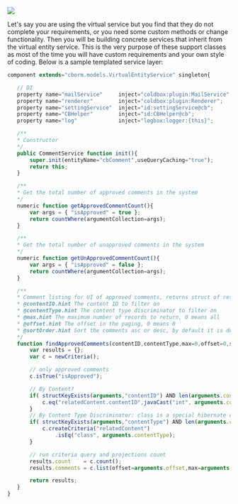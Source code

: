![](ConcreteORMServices.jpg)

 Let's say you are using the virtual service but you find that they do not complete your requirements, or you need some custom methods or change functionality. Then you will be building concrete services that inherit from the virtual entity service. This is the very purpose of these support classes as most of the time you will have custom requirements and your own style of coding. Below is a sample templated service layer: 

 ```javascript
 component extends="cborm.models.VirtualEntityService" singleton{

    // DI
    property name="mailService"     inject="coldbox:plugin:MailService";
    property name="renderer"        inject="coldbox:plugin:Renderer";
    property name="settingService"  inject="id:settingService@cb";
    property name="CBHelper"        inject="id:CBHelper@cb";
    property name="log"             inject="logbox:logger:{this}";

    /**
    * Constructor
    */
    public CommentService function init(){
        super.init(entityName="cbComment",useQueryCaching="true");
        return this;
    }

    /**
    * Get the total number of approved comments in the system
    */
    numeric function getApprovedCommentCount(){
        var args = { "isApproved" = true };
        return countWhere(argumentCollection=args);
    }

    /**
    * Get the total number of unapproved comments in the system
    */
    numeric function getUnApprovedCommentCount(){
        var args = { "isApproved" = false };
        return countWhere(argumentCollection=args);
    }

    /**
    * Comment listing for UI of approved comments, returns struct of results=[comments,count]
    * @contentID.hint The content ID to filter on
    * @contentType.hint The content type discriminator to filter on
    * @max.hint The maximum number of records to return, 0 means all
    * @offset.hint The offset in the paging, 0 means 0
    * @sortOrder.hint Sort the comments asc or desc, by default it is desc
    */
    function findApprovedComments(contentID,contentType,max=0,offset=0,sortOrder="desc"){
        var results = {};
        var c = newCriteria();

        // only approved comments
        c.isTrue("isApproved");

        // By Content?
        if( structKeyExists(arguments,"contentID") AND len(arguments.contentID) ){
            c.eq("relatedContent.contentID",javaCast("int", arguments.contentID));
        }
        // By Content Type Discriminator: class is a special hibernate deal
        if( structKeyExists(arguments,"contentType") AND len(arguments.contentType) ){
            c.createCriteria("relatedContent")
                .isEq("class", arguments.contentType);
        }

        // run criteria query and projections count
        results.count    = c.count();
        results.comments = c.list(offset=arguments.offset,max=arguments.max,sortOrder="createdDate #arguments.sortOrder#",asQuery=false);

        return results;
    }
}
```

